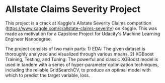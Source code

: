 # Allstate Claims Severity Project


This project is a crack at Kaggle's Allstate Severity Claims competition (https://www.kaggle.com/c/allstate-claims-severity) on Kaggle. This was made as motivation for a Capstone Project for Udacity's Machine Learning Engineer Nanodegree. 

The project consists of two main parts:
    1) EDA:
        The given dataset is thoroughly analyzed and visualized through various means.
    2) XGBoost Training, Testing, and Tuning:
        The powerful and classic XGBoost model is used in tandem with a series of hyper-parameter optimization
        techniques, including the reliable GridSearchCV, to produce an optimal model with which to predict the 
        target variable, loss.
